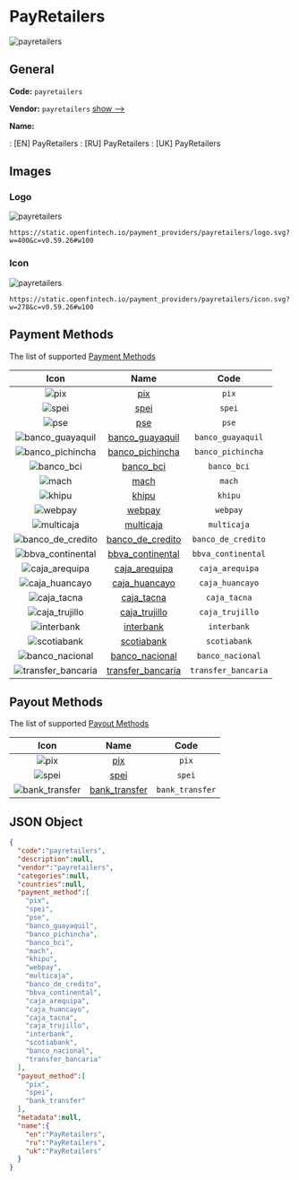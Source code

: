 
# PayRetailers 
![payretailers](https://static.openfintech.io/payment_providers/payretailers/logo.svg?w=400&c=v0.59.26#w100)  

## General 
 
**Code:** `payretailers` 
 
**Vendor:** `payretailers` [show -->](/vendors/payretailers/) 
 
**Name:** 
 
:	[EN] PayRetailers 
:	[RU] PayRetailers 
:	[UK] PayRetailers 
 

## Images 

### Logo 
 
![payretailers](https://static.openfintech.io/payment_providers/payretailers/logo.svg?w=400&c=v0.59.26#w100)  

```
https://static.openfintech.io/payment_providers/payretailers/logo.svg?w=400&c=v0.59.26#w100
```  

### Icon 
 
![payretailers](https://static.openfintech.io/payment_providers/payretailers/icon.svg?w=278&c=v0.59.26#w100)  

```
https://static.openfintech.io/payment_providers/payretailers/icon.svg?w=278&c=v0.59.26#w100
```  

## Payment Methods 
 
The list of supported [Payment Methods](/payment-methods/) 

|Icon|Name|Code| 
|:---:|:---:|:---:| 
|![pix](https://static.openfintech.io/payment_methods/pix/icon.svg?w=278&c=v0.59.26#w100) |[pix](/payment-methods/pix/)|`pix`| 
|![spei](https://static.openfintech.io/payment_methods/spei/icon.svg?w=278&c=v0.59.26#w100) |[spei](/payment-methods/spei/)|`spei`| 
|![pse](https://static.openfintech.io/payment_methods/pse/icon.svg?w=278&c=v0.59.26#w100) |[pse](/payment-methods/pse/)|`pse`| 
|![banco_guayaquil](https://static.openfintech.io/payment_methods/banco_guayaquil/icon.svg?w=278&c=v0.59.26#w100) |[banco_guayaquil](/payment-methods/banco_guayaquil/)|`banco_guayaquil`| 
|![banco_pichincha](https://static.openfintech.io/payment_methods/banco_pichincha/icon.svg?w=278&c=v0.59.26#w100) |[banco_pichincha](/payment-methods/banco_pichincha/)|`banco_pichincha`| 
|![banco_bci](https://static.openfintech.io/payment_methods/banco_bci/icon.svg?w=278&c=v0.59.26#w100) |[banco_bci](/payment-methods/banco_bci/)|`banco_bci`| 
|![mach](https://static.openfintech.io/payment_methods/mach/icon.png?w=278&c=v0.59.26#w100) |[mach](/payment-methods/mach/)|`mach`| 
|![khipu](https://static.openfintech.io/payment_methods/khipu/icon.svg?w=278&c=v0.59.26#w100) |[khipu](/payment-methods/khipu/)|`khipu`| 
|![webpay](https://static.openfintech.io/payment_methods/webpay/icon.svg?w=278&c=v0.59.26#w100) |[webpay](/payment-methods/webpay/)|`webpay`| 
|![multicaja](https://static.openfintech.io/payment_methods/multicaja/icon.svg?w=278&c=v0.59.26#w100) |[multicaja](/payment-methods/multicaja/)|`multicaja`| 
|![banco_de_credito](https://static.openfintech.io/payment_methods/banco_de_credito/icon.svg?w=278&c=v0.59.26#w100) |[banco_de_credito](/payment-methods/banco_de_credito/)|`banco_de_credito`| 
|![bbva_continental](https://static.openfintech.io/payment_methods/bbva_continental/icon.svg?w=278&c=v0.59.26#w100) |[bbva_continental](/payment-methods/bbva_continental/)|`bbva_continental`| 
|![caja_arequipa](https://static.openfintech.io/payment_methods/caja_arequipa/icon.svg?w=278&c=v0.59.26#w100) |[caja_arequipa](/payment-methods/caja_arequipa/)|`caja_arequipa`| 
|![caja_huancayo](https://static.openfintech.io/payment_methods/caja_huancayo/icon.svg?w=278&c=v0.59.26#w100) |[caja_huancayo](/payment-methods/caja_huancayo/)|`caja_huancayo`| 
|![caja_tacna](https://static.openfintech.io/payment_methods/caja_tacna/icon.svg?w=278&c=v0.59.26#w100) |[caja_tacna](/payment-methods/caja_tacna/)|`caja_tacna`| 
|![caja_trujillo](https://static.openfintech.io/payment_methods/caja_trujillo/icon.svg?w=278&c=v0.59.26#w100) |[caja_trujillo](/payment-methods/caja_trujillo/)|`caja_trujillo`| 
|![interbank](https://static.openfintech.io/payment_methods/interbank/icon.svg?w=278&c=v0.59.26#w100) |[interbank](/payment-methods/interbank/)|`interbank`| 
|![scotiabank](https://static.openfintech.io/payment_methods/scotiabank/icon.svg?w=278&c=v0.59.26#w100) |[scotiabank](/payment-methods/scotiabank/)|`scotiabank`| 
|![banco_nacional](https://static.openfintech.io/payment_methods/banco_nacional/icon.svg?w=278&c=v0.59.26#w100) |[banco_nacional](/payment-methods/banco_nacional/)|`banco_nacional`| 
|![transfer_bancaria](https://static.openfintech.io/payment_methods/transfer_bancaria/icon.svg?w=278&c=v0.59.26#w100) |[transfer_bancaria](/payment-methods/transfer_bancaria/)|`transfer_bancaria`| 
 

## Payout Methods 
 
The list of supported [Payout Methods](/payout-methods/) 

|Icon|Name|Code| 
|:---:|:---:|:---:| 
|![pix](https://static.openfintech.io/payout_methods/pix/icon.svg?w=278&c=v0.59.26#w40) |[pix](payout-methodspix/)|`pix`| 
|![spei](https://static.openfintech.io/payout_methods/spei/icon.svg?w=278&c=v0.59.26#w40) |[spei](payout-methodsspei/)|`spei`| 
|![bank_transfer](https://static.openfintech.io/payout_methods/bank_transfer/icon.svg?w=278&c=v0.59.26#w40) |[bank_transfer](payout-methodsbank_transfer/)|`bank_transfer`| 
 

## JSON Object 

```json
{
  "code":"payretailers",
  "description":null,
  "vendor":"payretailers",
  "categories":null,
  "countries":null,
  "payment_method":[
    "pix",
    "spei",
    "pse",
    "banco_guayaquil",
    "banco_pichincha",
    "banco_bci",
    "mach",
    "khipu",
    "webpay",
    "multicaja",
    "banco_de_credito",
    "bbva_continental",
    "caja_arequipa",
    "caja_huancayo",
    "caja_tacna",
    "caja_trujillo",
    "interbank",
    "scotiabank",
    "banco_nacional",
    "transfer_bancaria"
  ],
  "payout_method":[
    "pix",
    "spei",
    "bank_transfer"
  ],
  "metadata":null,
  "name":{
    "en":"PayRetailers",
    "ru":"PayRetailers",
    "uk":"PayRetailers"
  }
}
```  
